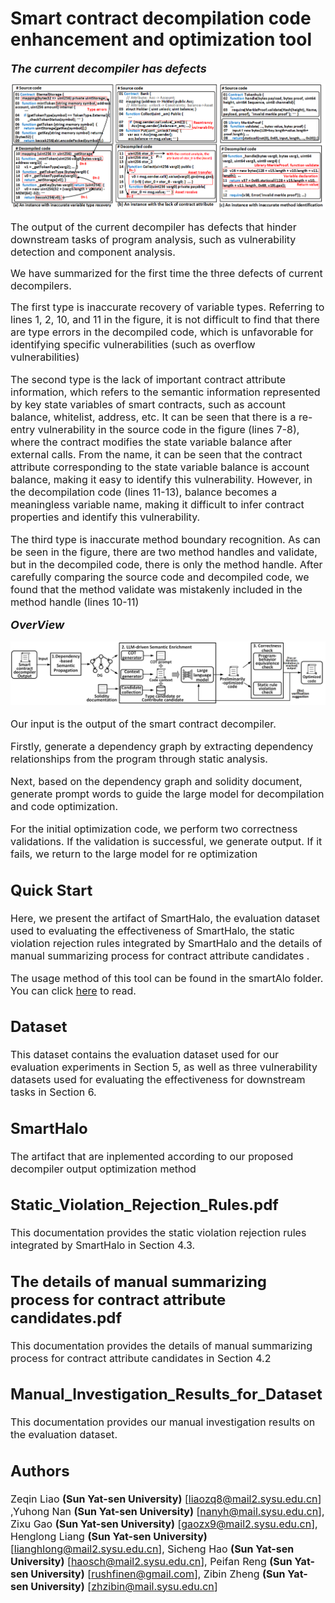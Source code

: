 # Smart contract decompilation code enhancement and optimization tool

<font size="4">***The current decompiler has  defects***</font>

![motivatingExample](images/README/1736236010920.png)

<font size="3">The output of the current decompiler has defects that hinder downstream tasks of program analysis, such as vulnerability detection and component analysis.</font>

<font size="3">We have summarized for the first time the three defects of current decompilers.</font>

<font size="3">The first type is inaccurate recovery of variable types. Referring to lines 1, 2, 10, and 11 in the figure, it is not difficult to find that there are type errors in the decompiled code, which is unfavorable for identifying specific vulnerabilities (such as overflow vulnerabilities)<font>

<font size="3">The second type is the lack of important contract attribute information, which refers to the semantic information represented by key state variables of smart contracts, such as account balance, whitelist, address, etc. It can be seen that there is a re-entry vulnerability in the source code in the figure (lines 7-8), where the contract modifies the state variable balance after external calls. From the name, it can be seen that the contract attribute corresponding to the state variable balance is account balance, making it easy to identify this vulnerability. However, in the decompilation code (lines 11-13), balance becomes a meaningless variable name, making it difficult to infer contract properties and identify this vulnerability.<font>

<font size="3">The third type is inaccurate method boundary recognition. As can be seen in the figure, there are two method handles and validate, but in the decompiled code, there is only the method handle. After carefully comparing the source code and decompiled code, we found that the method validate was mistakenly included in the method handle (lines 10-11)</font>

<font size="4">***OverView***</font>

![1736236806928](images/README/1736236806928.png)

<font size="3">Our input is the output of the smart contract decompiler.</font>

<font size="3">Firstly, generate a dependency graph by extracting dependency relationships from the program through static analysis.</font>

<font size="3">Next, based on the dependency graph and solidity document, generate prompt words to guide the large model for decompilation and code optimization.</font>

<font size="3">For the initial optimization code, we perform two correctness validations. If the validation is successful, we generate output. If it fails, we return to the large model for re optimization</font>

## Quick Start

<font size="3">Here, we present the artifact of SmartHalo, the evaluation dataset used to evaluating the effectiveness of SmartHalo, the static violation rejection rules integrated by SmartHalo and the details of manual summarizing process for contract attribute candidates .</font>

The usage method of this tool can be found in the smartAlo folder. You can click [here](./SmartHalo/README.md) to read.

## Dataset

<font size="3">This dataset contains the evaluation dataset used for our evaluation experiments in Section 5, as well as three vulnerability datasets used for evaluating the effectiveness for downstream tasks in Section 6.</font>

## SmartHalo

<font size="3">The artifact that are inplemented according to our proposed decompiler output optimization method</font>

## Static_Violation_Rejection_Rules.pdf

<font size="3">This documentation provides the static violation rejection rules integrated by SmartHalo in Section 4.3.</font>

## The details of manual summarizing process for contract attribute candidates.pdf

<font size="3">This documentation provides the details of manual summarizing process for contract attribute candidates in Section 4.2</font>

## Manual_Investigation_Results_for_Dataset

<font size="3">This documentation provides our manual investigation results on the evaluation dataset.</font>

## Authors

Zeqin Liao **(Sun Yat-sen University)** [[liaozq8@mail2.sysu.edu.cn](mailto:liaozq8@mail2.sysu.edu.cn)] ,Yuhong Nan **(Sun Yat-sen University)** [[nanyh@mail.sysu.edu.cn](mailto:nanyh@mail.sysu.edu.cn)], Zixu Gao **(Sun Yat-sen University)** [[gaozx9@mail2.sysu.edu.cn](mailto:gaozx9@mail2.sysu.edu.cn)], Henglong Liang **(Sun Yat-sen University)** [[lianghlong@mail2.sysu.edu.cn](mailto:lianghlong@mail2.sysu.edu.cn)], Sicheng Hao **(Sun Yat-sen University)** [[haosch@mail2.sysu.edu.cn](mailto:haosch@mail2.sysu.edu.cn)], Peifan Reng **(Sun Yat-sen University)** [[rushfinen@gmail.com](mailto:rushfinen@gmail.com)], Zibin Zheng **(Sun Yat-sen University)** [[zhzibin@mail.sysu.edu.cn](mailto:zhzibin@mail.sysu.edu.cn)]
